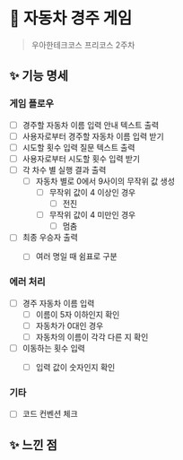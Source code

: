 # 🚗 자동차 경주 게임
> 우아한테크코스 프리코스 2주차

## ✨ 기능 명세
### 게임 플로우
- [ ] 경주할 자동차 이름 입력 안내 텍스트 출력
- [ ] 사용자로부터 경주할 자동차 이름 입력 받기
- [ ] 시도할 횟수 입력 질문 텍스트 출력
- [ ]  사용자로부터 시도할 횟수 입력 받기
- [ ] 각 차수 별 실행 결과 출력
    - [ ] 자동차 별로 0에서 9사이의 무작위 값 생성
        - [ ] 무작위 값이 4 이상인 경우
            - [ ] 전진
        - [ ] 무작위 값이 4 미만인 경우
            - [ ] 멈춤
- [ ] 최종 우승자 출력
    - [ ] 여러 명일 때 쉼표로 구분


### 에러 처리
- [ ] 경주 자동차 이름 입력
    - [ ] 이름이 5자 이하인지 확인
    - [ ] 자동차가 0대인 경우
    - [ ] 자동차의 이름이 각각 다른 지 확인
- [ ] 이동하는 횟수 입력
    - [ ] 입력 값이 숫자인지 확인


### 기타
- [ ] 코드 컨벤션 체크


## ✨ 느낀 점